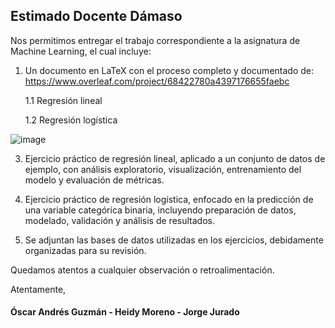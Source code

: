 ## Estimado Docente Dámaso

Nos permitimos entregar el trabajo correspondiente a la asignatura de Machine Learning, el cual incluye:

1. Un documento en LaTeX con el proceso completo y documentado de: https://www.overleaf.com/project/68422780a4397176655faebc

    1.1 Regresión lineal

    1.2 Regresión logística
   
![image](https://github.com/user-attachments/assets/4ae57c2a-c352-4549-9052-7ac3191ec815)


3. Ejercicio práctico de regresión lineal, aplicado a un conjunto de datos de ejemplo, con análisis exploratorio, visualización, entrenamiento del modelo y evaluación de métricas.

4. Ejercicio práctico de regresión logística, enfocado en la predicción de una variable categórica binaria, incluyendo preparación de datos, modelado, validación y análisis de resultados.

5. Se adjuntan las bases de datos utilizadas en los ejercicios, debidamente organizadas para su revisión.

Quedamos atentos a cualquier observación o retroalimentación.

Atentamente,

#### Óscar Andrés Guzmán - Heidy Moreno - Jorge Jurado
